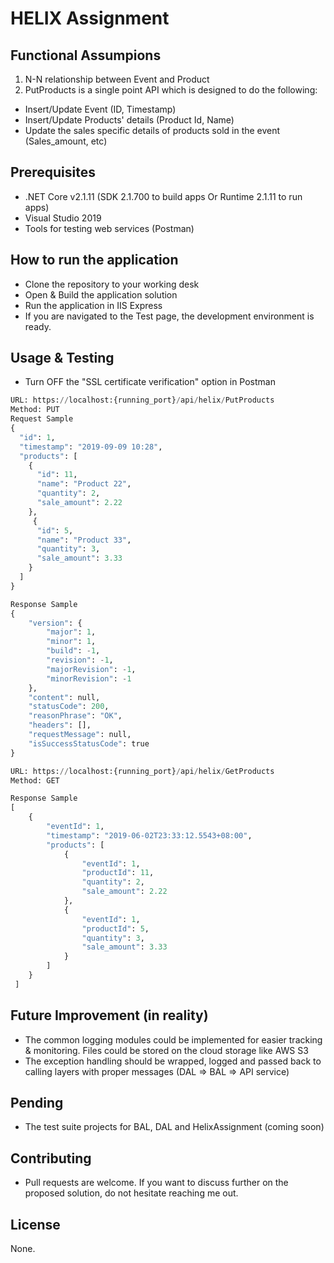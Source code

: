 # HELIX Assignment

## Functional Assumpions
1. N-N relationship between Event and Product
2. PutProducts is a single point API which is designed to do the following:
- Insert/Update Event (ID, Timestamp)
- 	Insert/Update Products' details (Product Id, Name)
- 	Update the sales specific details of products sold in the event (Sales_amount, etc)

## Prerequisites
* .NET Core v2.1.11 (SDK 2.1.700 to build apps Or Runtime 2.1.11 to run apps)
*  Visual Studio 2019
*  Tools for testing web services (Postman)

## How to run the application
* Clone the repository to your working desk
* Open & Build the application solution
* Run the application in IIS Express
* If you are navigated to the Test page, the development environment is ready.

## Usage & Testing

* Turn OFF the "SSL certificate verification" option in Postman   

```python
URL: https://localhost:{running_port}/api/helix/PutProducts
Method: PUT
Request Sample
{
  "id": 1,
  "timestamp": "2019-09-09 10:28",
  "products": [
    {
      "id": 11,
      "name": "Product 22",
      "quantity": 2,
      "sale_amount": 2.22
    },
     {
      "id": 5,
      "name": "Product 33",
      "quantity": 3,
      "sale_amount": 3.33
    }
  ]
}

Response Sample
{
    "version": {
        "major": 1,
        "minor": 1,
        "build": -1,
        "revision": -1,
        "majorRevision": -1,
        "minorRevision": -1
    },
    "content": null,
    "statusCode": 200,
    "reasonPhrase": "OK",
    "headers": [],
    "requestMessage": null,
    "isSuccessStatusCode": true
}

```

```python
URL: https://localhost:{running_port}/api/helix/GetProducts
Method: GET

Response Sample
[
    {
        "eventId": 1,
        "timestamp": "2019-06-02T23:33:12.5543+08:00",
        "products": [
            {
                "eventId": 1,
                "productId": 11,
                "quantity": 2,
                "sale_amount": 2.22
            },
            {
                "eventId": 1,
                "productId": 5,
                "quantity": 3,
                "sale_amount": 3.33
            }
        ]
    }
 ]
```
## Future Improvement (in reality)
* The common logging modules could be implemented for easier tracking & monitoring. Files could be stored on the cloud storage like AWS S3
* The exception handling should be wrapped, logged and passed back to calling layers with proper messages (DAL => BAL => API service)

## Pending 
* The test suite projects for BAL, DAL and HelixAssignment (coming soon)

## Contributing
* Pull requests are welcome. If you want to discuss further on the proposed solution, do not hesitate reaching me out.

## License
None.
